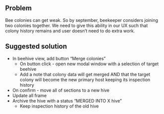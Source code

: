 ## Problem

Bee colonies can get weak. So by september, beekeeper considers joining two colonies together. We need to give this ability in our UX such that colony history remains and user doesn’t need to do extra work.

## Suggested solution

- In beehive view, add button “Merge colonies”
    - On button click - open new modal window with a selection of target beehive
    - Add a note that colony data will get merged AND that the target colony will become the new primary host keeping its inspection history
- On confirm - move all of sections to a new hive
- Update all frame
- Archive the hive with a status “MERGED INTO X hive”
    - Keep inspection history of the old hive